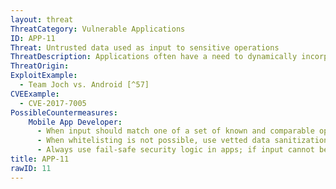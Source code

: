 ```yaml
---
layout: threat
ThreatCategory: Vulnerable Applications
ID: APP-11
Threat: Untrusted data used as input to sensitive operations
ThreatDescription: Applications often have a need to dynamically incorporate input into sensitive operations such as access control decisions (e.g. authentication) or database operations. However, if a sensitive operation acts on untrusted and unsafe input, it may not function as intended. An attacker with control over such input can potentialy craft it to control application or system behavior. Prime examples of exploits include buffer overflow and code injection attacks. Therefore, it is important to evaluate untrusted input for safeness in the context in which it will be processed prior to accepting it.
ThreatOrigin:
ExploitExample:
  - Team Joch vs. Android [^57]
CVEExample:
  - CVE-2017-7005
PossibleCountermeasures:
    Mobile App Developer:
      - When input should match one of a set of known and comparable options, use whitelisting to ensure the input is safe before applying it to security logic.
      - When whitelisting is not possible, use vetted data sanitization libraries to verify the input appears syntactically safe prior to applying it to security logic.
      - Always use fail-safe security logic in apps; if input cannot be verified to be safe (versus not identified as unsafe), reject the input and do not perform the security action.
title: APP-11
rawID: 11
---
```

